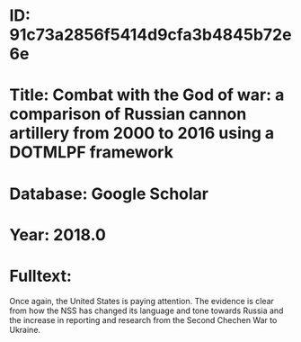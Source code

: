 # ID: 91c73a2856f5414d9cfa3b4845b72e6e
# Title: Combat with the God of war: a comparison of Russian cannon artillery from 2000 to 2016 using a DOTMLPF framework
# Database: Google Scholar
# Year: 2018.0
# Fulltext:
Once again, the United States is paying attention.
The evidence is clear from how the NSS has changed its language and tone towards Russia and the increase in reporting and research from the Second Chechen War to Ukraine.